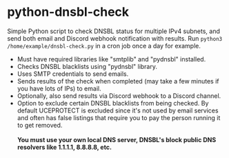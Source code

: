 # python-dnsbl-check
Simple Python script to check DNSBL status for multiple IPv4 subnets, and send both email and Discord webhook notification with results. Run `python3 /home/example/dnsbl-check.py` in a cron job once a day for example.
- Must have required libraries like "smtplib" and "pydnsbl" installed.
- Checks DNSBL blacklists using "pydnsbl" library.
- Uses SMTP credentials to send emails.
- Sends results of the check when completed (may take a few minutes if you have lots of IPs) to email.
- Optionally, also send results via Discord webhook to a Discord channel.
- Option to exclude certain DNSBL blacklists from being checked. By default UCEPROTECT is excluded since it's not used by email services and often has false listings that require you to pay the person running it to get removed.\
\
**You must use your own local DNS server, DNSBL's block public DNS resolvers like 1.1.1.1, 8.8.8.8, etc.**
